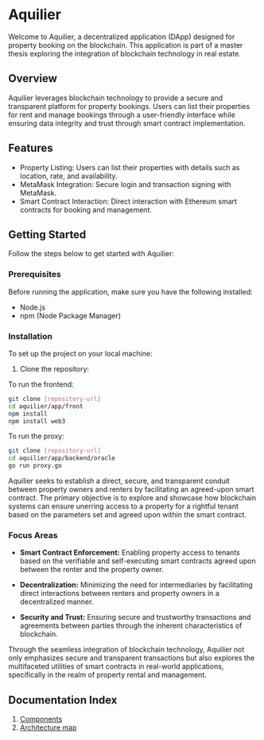 # Aquilier

Welcome to Aquilier, a decentralized application (DApp) designed for property booking on the blockchain. This application is part of a master thesis exploring the integration of blockchain technology in real estate.

## Overview

Aquilier leverages blockchain technology to provide a secure and transparent platform for property bookings. Users can list their properties for rent and manage bookings through a user-friendly interface while ensuring data integrity and trust through smart contract implementation.

## Features

- Property Listing: Users can list their properties with details such as location, rate, and availability.
- MetaMask Integration: Secure login and transaction signing with MetaMask.
- Smart Contract Interaction: Direct interaction with Ethereum smart contracts for booking and management.

## Getting Started

Follow the steps below to get started with Aquilier:

### Prerequisites

Before running the application, make sure you have the following installed:

- Node.js
- npm (Node Package Manager)

### Installation

To set up the project on your local machine:

1. Clone the repository:

To run the frontend: 

```bash
git clone [repository-url]
cd aquilier/app/front
npm install
npm install web3
```

To run the proxy: 
```bash
git clone [repository-url]
cd aquilier/app/backend/oracle
go run proxy.go
```

Aquilier seeks to establish a direct, secure, and transparent conduit between property owners and renters by facilitating an agreed-upon smart contract. The primary objective is to explore and showcase how blockchain systems can ensure unerring access to a property for a rightful tenant based on the parameters set and agreed upon within the smart contract.

### Focus Areas

- **Smart Contract Enforcement:** Enabling property access to tenants based on the verifiable and self-executing smart contracts agreed upon between the renter and the property owner.
  
- **Decentralization:** Minimizing the need for intermediaries by facilitating direct interactions between renters and property owners in a decentralized manner.

- **Security and Trust:** Ensuring secure and trustworthy transactions and agreements between parties through the inherent characteristics of blockchain.

Through the seamless integration of blockchain technology, Aquilier not only emphasizes secure and transparent transactions but also explores the multifaceted utilities of smart contracts in real-world applications, specifically in the realm of property rental and management.


## Documentation Index

1. [Components](doc/component.md)
2. [Architecture map](doc/architecture.md)